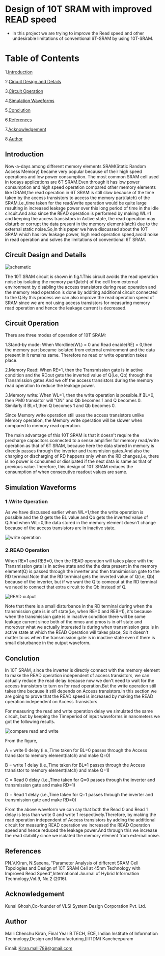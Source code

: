# Design of 10T SRAM with improved READ speed
* In this project we are trying to improve the Read speed and other undesirable limitations of conventional 6T-SRAM by using 10T-SRAM.

# Table of Contents

1.[Introduction](#Introduction)

2.[Circuit Design and Details](#Circuit-Design-and-Details)

3.[Circuit Operation](#Circuit-Operation)
   
4.[Simulation Waveforms](#Simulation-Waveforms)

5.[Conclution](#Conclution)

6.[References](#References)

7.[Acknowledgement](#Acknowledgement)

8.[Author](#Author)

## Introduction

Now-a-days among different memory elements SRAM(Static Random Access Memory) became very popular because of their high speed operations and low power consumption.
The most common SRAM cell used in todays applications are 6T SRAM.Even through it has low power consumption and high speed operation compared other memory elements
like DRAM,the read operation in 6T SRAM is still slow because of the time taken by the access transistors to access the memory part(latch) of the SRAM,i.e.,time taken
for the read/write operation would be quite large resulting in increased leaksge power over this long period of time in the idle circuit.And also since the READ operation 
is performed by making WL=1 and keeping the access transistors in Active state, the read operation may disturb or corrupt the data present in the memory element(latch) due 
to the external static noise.So,In this paper we have discussed about the 10T SRAM which has low leakage power, high read operation speed,avoid 
noise in read operation and solves the limitations of conventional 6T SRAM.

## Circuit Design and Details
![schemetic](https://user-images.githubusercontent.com/99113992/152672756-90464ca6-c8ab-463e-8705-fd436b57b6cb.PNG)

The 10T SRAM circuit is shown in fig.1.This circuit avoids the read operation noise by isolating the memory part(latch) of the cell from external environment by 
disabling the access transistors during read operation and the memory read operation is done by additing additional circuit connected to the Q.By this process we can
also improve the read operation speed of SRAM since we are not using access transistors for measuring memory read operation and hence the leakage current is decreased.

## Circuit Operation

There are three modes of operation of 10T SRAM:

1.Stand-by mode: When Wordline(WL) = 0 and Read enable(RE) = 0,then the memory part became isolated from external environment and the data present in it remains same.
                 Therefore no read or write operation takes place.

2.Memory Read: When RE=1, then the Transmission gate is in active condition and the RDout gets the inverted value of Q(i.e, Qb) through the Transmission gates.And we off the                    access transistors during the memory read operation to reduce the leakage power. 

3.Memory write: When WL=1, then the write operation is possible.If BL=0, then PM0 transistor will "ON" and Qb becomes 1 and Q becomes 0.
                Similarly  if BL=1,then Q becomes 1 and Qb becomes 0.

Since Memory write operation still uses the access transistors unlike Memory operation, the Memory write operation will be slower when compared to memory read operation.

The main advantage of this 10T SRAM is that it doesn't require the precharge capacitors connected to a sense amplifier for memory read/write operation as that of 6T SRAM,
because here the data stored in memory is directly passes through the inverter and transmision gates.And also the charging or discharging of RD happens only when the 
RD changes,i.e, there is no power is consumed or dissipated if the next data is same as that of previous value.Therefore, this design of 10T SRAM reduces the 
consumption of when consecutive readout values are same.

## Simulation Waveforms

### 1.Write Operation

As we have discussed earlier when WL=1,then the write operation is possible and the Q gets the BL value and Qb gets the inverted value of Q.And when WL=0,the data stored in
the memory element doesn't change because of the access transistors are in inactive state.

![write operation](https://user-images.githubusercontent.com/99113992/152926807-6d204d6f-d516-4b4b-bc15-90d63d32310e.PNG)

### 2.READ Operation

When RE=1 and REB=0, then the READ operation will takes place with the Transmission gate is in active state and the the data present in the memory element(Q) is passed through the inverter and then transimission gate to the RD terminal.Note that the RD terminal gets the inverted value of Q(i.e, Qb) because of the inverter, but if we want the Q to 
comeout at the RD terminal we need to connect that extra circuit to the Qb instead of Q.

![READ output](https://user-images.githubusercontent.com/99113992/152926529-253768c3-2502-4da1-b278-3e1437624971.PNG)

Note that there is a small disturbance in the RD terminal during when the transmission gate is in off state(i.e, when RE=0 and REB=1), it's because when the transmission gate is in inactive condition there will be some leakage current since both of the nmos and pmos is in off state and moreover what we actually interested is during when transmission gate is in active state at which the READ Operation will takes place, So it doesn't matter to us when the transmission gate is in inactive state even if there is small disturbance in the output waveform. 

## Conclution

In 10T SRAM, since the inverter is directly connect with the memory element to make the READ operation independent of access transistors, we can actually reduce the read delay 
because now we don't need to wait for the access transistors to turn on for read operation.But the write operation still takes time because it still depends on Access transistors.In this section we are going to prove that the READ speed is increased by making the READ operation independent on Access Transistors.

For measuring the read and write operation delay we simulated the same circuit, but by keeping the Timeperiod of input waveforms in nanometers we got the following results.

![compare read and write](https://user-images.githubusercontent.com/99113992/152933868-f7727778-3dd6-4ef7-bc85-453e18634cd9.png)

From the figure, 

A = write 0 delay (i.e.,Time taken for BL=0 passes through the Access transistor to memory element(latch) and make Q=0)  

B = write 1 delay (i.e.,Time taken for BL=1 passes through the Access transistor to memory element(latch) and make Q=1)

C = Read 0 delay  (i.e.,Time taken for Q=0 passes through the inverter and transmission gate and make RD=1)

D = Read 1 delay  (i.e.,Time taken for Q=1 passes through the inverter and transmission gate and make RD=0)

From the above waveform we can say that both the Read 0 and Read 1 delay is less than write 0 and write 1 respectively.Therefore, by making the read operation independent of Access transistors by adding the additional circuit for measuring READ operation we increased the READ Operation speed and hence reduced the leakage power.And through this we increase the read stability since we isolated 
the memory element from external noise.

## References

PN.V.Kiran, N.Saxena, "Parameter Analysis of different SRAM Cell Topologies and Design of 10T SRAM Cell at 45nm Technology with Improved Read Speed",International Journal of Hybrid Information Technology,Vol.9, No.2 (2016).

## Acknowledgement

Kunal Ghosh,Co-founder of VLSI System Design Corporation Pvt. Ltd.

## Author

Malli Chenchu Kiran, Final Year B.TECH, ECE, Indian Institute of Information Technology,Design and Manufacturing,(IIITDM) Kancheepuram

Email: Kiran.malli789@gmail.com
